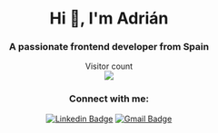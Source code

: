 
<h1 align="center">Hi 👋, I'm Adrián</h1>
<h3 align="center">A passionate frontend developer from Spain</h3>

<p align="center"> 
  Visitor count<br>
  <img src="https://profile-counter.glitch.me/rub4l1to/count.svg" />
</p>


<h3 align="center">Connect with me:</h3>
<div align="center"> 
  
[![Linkedin Badge](https://img.shields.io/badge/LinkedIn-0077B5?style=for-the-badge&logo=linkedin&logoColor=white)](https://www.linkedin.com/in/adrian-p%C3%A9rez-garcia-693b86144/)
[![Gmail Badge](https://img.shields.io/badge/Gmail-D14836?style=for-the-badge&logo=gmail&logoColor=white)](mailto:adrian.perez.garcia2018@gmail.com)

</div>
